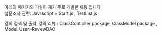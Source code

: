 아래의 페키지와 파일이 제가 주로 개발한 내용 입니다 \
설문조사 관련: Javascript = Start.js , TestList.js

강의 검색 및  출력, 강의 리뷰  :  ClassController package, ClassModel package , Model_User>ReviewDAO
